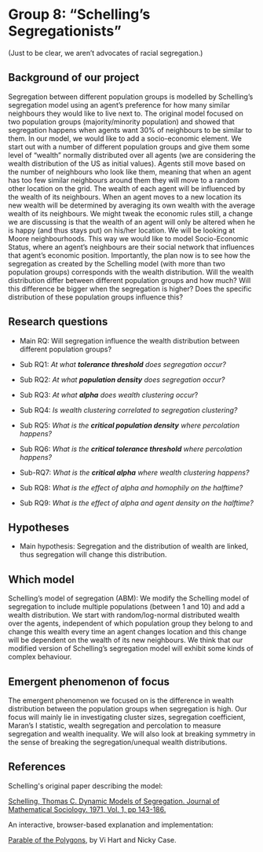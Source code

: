 # Group 8: “Schelling’s Segregationists”                              
(Just to be clear, we aren’t advocates of racial segregation.)

## Background of our project

Segregation between different population groups is modelled by Schelling’s segregation model using an agent’s preference for how many similar neighbours they would like to live next to. The original model focused on two population groups (majority/minority population) and showed that segregation happens when agents want 30% of neighbours to be similar to them. In our model, we would like to add a socio-economic element. We start out with a number of different population groups and give them some level of “wealth” normally distributed over all agents (we are considering the wealth distribution of the US as initial values). Agents still move based on the number of neighbours who look like them, meaning that when an agent has too few similar neighbours around them they will move to a random other location on the grid. The wealth of each agent will be influenced by the wealth of its neighbours. When an agent moves to a new location its new wealth will be determined by averaging its own wealth with the average wealth of its neighbours. We might tweak the economic rules still, a change we are discussing is that the wealth of an agent will only be altered when he is happy (and thus stays put) on his/her location. We will be looking at Moore neighbourhoods. This way we would like to model Socio-Economic Status, where an agent’s neighbours are their social network that influences that agent’s economic position. Importantly, the plan now is to see how the segregation as created by the Schelling model (with more than two population groups) corresponds with the wealth distribution. Will the wealth distribution differ between different population groups and how much? Will this difference be bigger when the segregation is higher? Does the specific distribution of these population groups influence this?

## Research questions
- Main RQ: Will segregation influence the wealth distribution between different population groups?

- Sub RQ1: *At what **tolerance threshold** does segregation occur?*
- Sub RQ2: *At what **population density** does segregation occur?*
- Sub RQ3: *At what **alpha** does wealth clustering occur*?
- Sub RQ4: *Is wealth clustering correlated to segregation clustering?*
- Sub RQ5: *What is the **critical population density** where percolation happens?* 
- Sub RQ6: *What is the **critical tolerance threshold** where percolation happens?*
- Sub-RQ7: *What is the **critical alpha** where wealth clustering happens?* 
- Sub RQ8: *What is the effect of alpha and homophily on the halftime?*
- Sub RQ9: *What is the effect of alpha and agent density on the halftime?*

## Hypotheses

- Main hypothesis: Segregation and the distribution of wealth are linked, thus segregation will change this distribution. 

## Which model

Schelling’s model of segregation (ABM): We modify the Schelling model of segregation to include multiple populations (between 1 and 10) and add a wealth distribution. We start with random/log-normal distributed wealth over the agents, independent of which population group they belong to and change this wealth every time an agent changes location and this change will be dependent on the wealth of its new neighbours. We think that our modified version of Schelling’s segregation model will exhibit some kinds of complex behaviour. 

## Emergent phenomenon of focus

 The emergent phenomenon we focused on is the difference in wealth distribution between the population groups when segregation is high. Our focus will mainly lie in investigating cluster sizes, segregation coefficient, Maran’s I statistic, wealth segregation and percolation to measure segregation and wealth inequality. We will also look at breaking symmetry in the sense of breaking the segregation/unequal wealth distributions.

## References

Schelling's original paper describing the model:

[Schelling, Thomas C. Dynamic Models of Segregation. Journal of Mathematical Sociology. 1971, Vol. 1, pp 143-186.](https://www.stat.berkeley.edu/~aldous/157/Papers/Schelling_Seg_Models.pdf)

An interactive, browser-based explanation and implementation:

[Parable of the Polygons](http://ncase.me/polygons/), by Vi Hart and Nicky Case.
